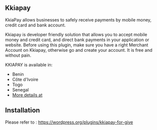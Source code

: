 ## Kkiapay

KkiaPay allows businesses to safely receive payments by mobile money, credit card and bank account.

Kkiapay is developer friendly solution that allows you to accept mobile money and credit card, and direct bank payments in your application or website. Before using this plugin, make sure you have a right Merchant Account on Kkiapay, otherwise go and create your account. It is free and without pain.

KKIAPAY is available in:

* Benin
* Côte d'Ivoire
* Togo
* Senegal
* [More details at ](https://kkiapay.me/features/supported-countries)

## Installation

Please refer to : https://wordpress.org/plugins/kkiapay-for-give
